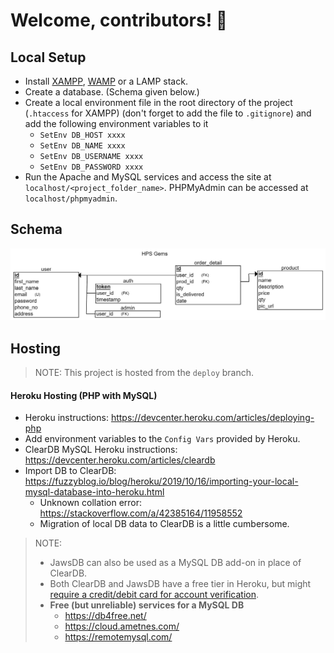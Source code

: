 # Welcome, contributors! :wave:

## Local Setup

- Install [XAMPP](https://www.apachefriends.org/download.html), [WAMP](https://wampserver.aviatechno.net/) or a LAMP stack.
- Create a database. (Schema given below.)
- Create a local environment file in the root directory of the project (`.htaccess` for XAMPP) (don't forget to add the file to `.gitignore`) and add the following environment variables to it
  - `SetEnv DB_HOST xxxx`
  - `SetEnv DB_NAME xxxx`
  - `SetEnv DB_USERNAME xxxx`
  - `SetEnv DB_PASSWORD xxxx`
- Run the Apache and MySQL services and access the site at `localhost/<project_folder_name>`. PHPMyAdmin can be accessed at `localhost/phpmyadmin`.

## Schema

![](server/schema.png)

## Hosting

> NOTE: This project is hosted from the `deploy` branch.

#### Heroku Hosting (PHP with MySQL)

- Heroku instructions: https://devcenter.heroku.com/articles/deploying-php
- Add environment variables to the `Config Vars` provided by Heroku.
- ClearDB MySQL Heroku instructions: https://devcenter.heroku.com/articles/cleardb
- Import DB to ClearDB: https://fuzzyblog.io/blog/heroku/2019/10/16/importing-your-local-mysql-database-into-heroku.html
	- Unknown collation error: https://stackoverflow.com/a/42385164/11958552
	- Migration of local DB data to ClearDB is a little cumbersome.

> NOTE:
> - JawsDB can also be used as a MySQL DB add-on in place of ClearDB.
> - Both ClearDB and JawsDB have a free tier in Heroku, but might [require a credit/debit card for account verification](https://devcenter.heroku.com/articles/account-verification#when-is-verification-required).
> - **Free (but unreliable) services for a MySQL DB**
>	- https://db4free.net/
>	- https://cloud.ametnes.com/
>	- https://remotemysql.com/

